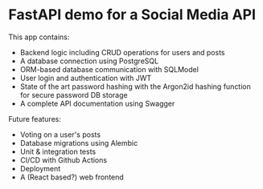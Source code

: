 # FastAPI demo for a Social Media API

This app contains:
- Backend logic including CRUD operations for users and posts
- A database connection using PostgreSQL
- ORM-based database communication with SQLModel
- User login and authentication with JWT
- State of the art password hashing with the Argon2id hashing function for secure password DB storage
- A complete API documentation using Swagger

Future features:
- Voting on a user's posts
- Database migrations using Alembic
- Unit & integration tests
- CI/CD with Github Actions
- Deployment
- A (React based?) web frontend
